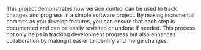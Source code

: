 This project demonstrates how version control can be used to track changes and progress in a simple software project. By making incremental commits as you develop features, you can ensure that each step is documented and can be easily revisited or undone if needed. This process not only helps in tracking development progress but also enhances collaboration by making it easier to identify and merge changes.
